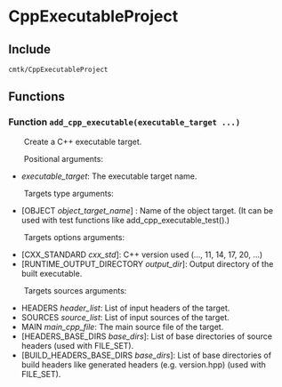 
# CppExecutableProject

## Include
`cmtk/CppExecutableProject`

## Functions
### Function `add_cpp_executable(executable_target ...)`

&ensp;&ensp;&ensp;&ensp;Create a C++ executable target.

&ensp;&ensp;&ensp;&ensp;Positional arguments:
- *executable_target*: The executable target name.

&ensp;&ensp;&ensp;&ensp;Targets type arguments:
- [OBJECT *object_target_name*] : Name of the object target. (It can be used with test functions like add_cpp_executable_test().)

&ensp;&ensp;&ensp;&ensp;Targets options arguments:
- [CXX_STANDARD *cxx_std*]: 	C++ version used (..., 11, 14, 17, 20, ...)
- [RUNTIME_OUTPUT_DIRECTORY *output_dir*]: 	Output directory of the built executable.

&ensp;&ensp;&ensp;&ensp;Targets sources arguments:
- HEADERS *header_list*: 	List of input headers of the target.
- SOURCES *source_list*: 	List of input sources of the target.
- MAIN *main_cpp_file*: 	The main source file of the target.
- [HEADERS_BASE_DIRS *base_dirs*]:  List of base directories of source headers (used with FILE_SET).
- [BUILD_HEADERS_BASE_DIRS *base_dirs*]:  List of base directories of build headers like generated headers (e.g. version.hpp) (used with FILE_SET).

